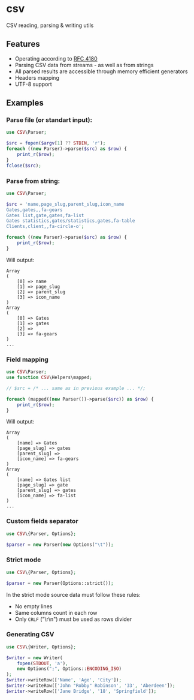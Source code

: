 # csv
CSV reading, parsing &amp; writing utils

## Features

* Operating according to [RFC 4180](https://tools.ietf.org/html/rfc4180)
* Parsing CSV data from streams - as well as from strings
* All parsed results are accessible through memory efficient generators
* Headers mapping
* UTF-8 support

## Examples

### Parse file (or standart input):

```php
use CSV\Parser;

$src = fopen($argv[1] ?? STDIN, 'r');
foreach ((new Parser)->parse($src) as $row) {
    print_r($row);
}
fclose($src);
```

### Parse from string:

```php
use CSV\Parser;

$src = 'name,page_slug,parent_slug,icon_name
Gates,gates,,fa-gears
Gates list,gate,gates,fa-list
Gates statistics,gates/statistics,gates,fa-table
Clients,client,,fa-circle-o';

foreach ((new Parser)->parse($src) as $row) {
    print_r($row);
}
```

Will output:

```
Array
(
    [0] => name
    [1] => page_slug
    [2] => parent_slug
    [3] => icon_name
)
Array
(
    [0] => Gates
    [1] => gates
    [2] =>
    [3] => fa-gears
)
...
```

### Field mapping

```php
use CSV\Parser;
use function CSV\Helpers\mapped;

// $src = /* ... same as in previous example ... */; 

foreach (mapped((new Parser())->parse($src)) as $row) {
    print_r($row);
}
```

Will output:

```
Array
(
    [name] => Gates
    [page_slug] => gates
    [parent_slug] =>
    [icon_name] => fa-gears
)
Array
(
    [name] => Gates list
    [page_slug] => gate
    [parent_slug] => gates
    [icon_name] => fa-list
)
...
```

### Custom fields separator

```php
use CSV\{Parser, Options};

$parser = new Parser(new Options("\t"));
```

### Strict mode

```php
use CSV\{Parser, Options};

$parser = new Parser(Options::strict());
```

In the strict mode source data must follow these rules:

* No empty lines
* Same columns count in each row
* Only `CRLF` ("\r\n") must be used as rows divider 

### Generating CSV

```php
use CSV\{Writer, Options};

$writer = new Writer(
    fopen(STDOUT, 'a'),
    new Options(";", Options::ENCODING_ISO)
);
$writer->writeRow(['Name', 'Age', 'City']);
$writer->writeRow(['John "Robby" Robinson', '33', 'Aberdeen']);
$writer->writeRow(['Jane Bridge', '18', 'Springfield']);

```
